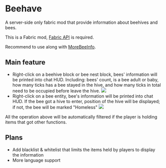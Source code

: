 # Beehave

A server-side only fabric mod that provide information about beehives and bees.  

This is a Fabric mod, [Fabric API](https://modrinth.com/mod/fabric-api) is required.

Recommend to use along with [MoreBeeInfo](https://modrinth.com/mod/morebeeinfo).

## Main feature

- Right-click on a beehive block or bee nest block,
bees' information will be printed into chat HUD.
Including: bees' count, is a bee adult or baby,
how many ticks has a bee stayed in the hive,
and how many ticks in total need to be occupied before leave the hive.
![](https://cdn-raw.modrinth.com/data/e0YVwkW5/images/49bcad6da7d3c05e070e416c277e14982ad54a61.png)
- Right-click on a bee entity, bee's information will be printed into chat HUD.
If the bee got a hive to enter, position of the hive will be displayed;
if not, the bee will be marked "Homeless"
![](https://cdn-raw.modrinth.com/data/e0YVwkW5/images/2956e8851b0db469131875c78ae62080abcd45cd.png)

All the operation above will be automatically filtered
if the player is holding items that got other functions.

## Plans

- Add blacklist & whitelist that limits the items held by players to display the information
- More language support